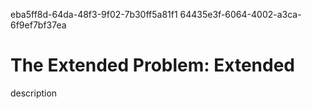 eba5ff8d-64da-48f3-9f02-7b30ff5a81f1
64435e3f-6064-4002-a3ca-6f9ef7bf37ea

# The Extended Problem: Extended

description